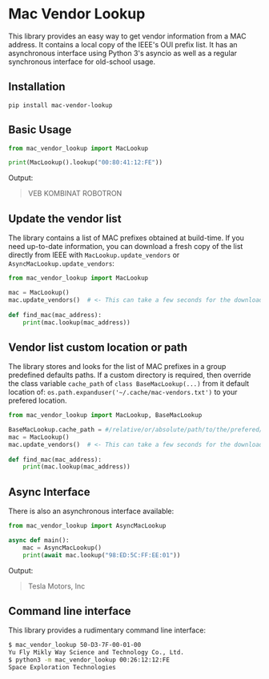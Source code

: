 Mac Vendor Lookup
=================

This library provides an easy way to get vendor information from a MAC address. It contains a local copy of the IEEE's
OUI prefix list. It has an asynchronous interface using Python 3's asyncio as well as a regular synchronous interface
for old-school usage.

## Installation

    pip install mac-vendor-lookup

## Basic Usage

```python
from mac_vendor_lookup import MacLookup

print(MacLookup().lookup("00:80:41:12:FE"))
```

Output:

> VEB KOMBINAT ROBOTRON

## Update the vendor list

The library contains a list of MAC prefixes obtained at build-time. If you need up-to-date information, you can
download a fresh copy of the list directly from IEEE with `MacLookup.update_vendors` or `AsyncMacLookup.update_vendors`:

```python
from mac_vendor_lookup import MacLookup

mac = MacLookup()
mac.update_vendors()  # <- This can take a few seconds for the download
    
def find_mac(mac_address):
    print(mac.lookup(mac_address))

```

## Vendor list custom location or path

The library stores and looks for the list of MAC prefixes in a group predefined defaults paths. If a custom 
directory is required, then override the class variable `cache_path` of `class BaseMacLookup(...)` from it default 
location of: `os.path.expanduser('~/.cache/mac-vendors.txt')` to your prefered location.

```python
from mac_vendor_lookup import MacLookup, BaseMacLookup

BaseMacLookup.cache_path = #/relative/or/absolute/path/to/the/prefered/storage/location
mac = MacLookup()
mac.update_vendors()  # <- This can take a few seconds for the download and it will be stored in the new path overriden above
    
def find_mac(mac_address):
    print(mac.lookup(mac_address))

```

## Async Interface

There is also an asynchronous interface available:

```python
from mac_vendor_lookup import AsyncMacLookup

async def main():
    mac = AsyncMacLookup()
    print(await mac.lookup("98:ED:5C:FF:EE:01"))
```

Output:

> Tesla Motors, Inc

## Command line interface

This library provides a rudimentary command line interface:

```bash
$ mac_vendor_lookup 50-D3-7F-00-01-00
Yu Fly Mikly Way Science and Technology Co., Ltd.
$ python3 -m mac_vendor_lookup 00:26:12:12:FE
Space Exploration Technologies
```
